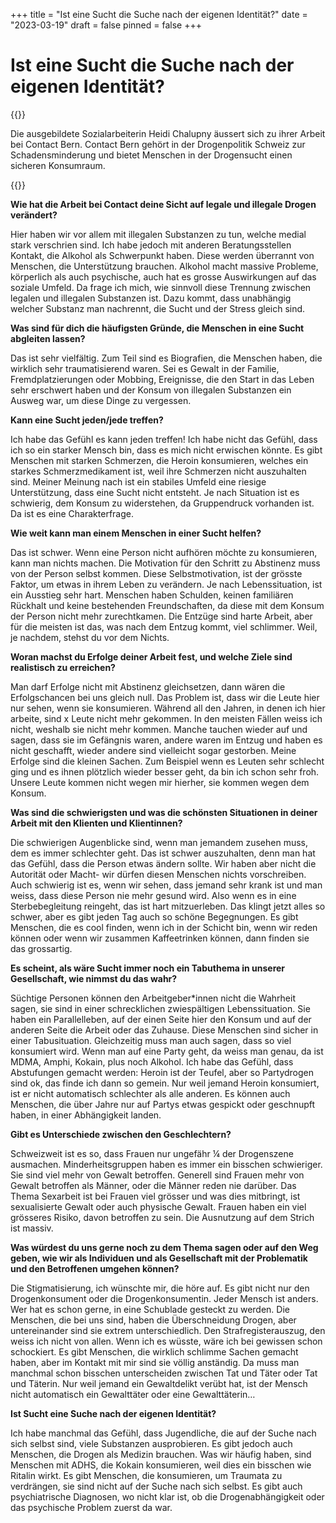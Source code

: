 +++
title = "Ist eine Sucht die Suche nach der eigenen Identität?"
date = "2023-03-19"
draft = false
pinned = false
+++
# Ist eine Sucht die Suche nach der eigenen Identität?



{{<lead>}}

Die ausgebildete Sozialarbeiterin Heidi Chalupny äussert sich zu ihrer Arbeit bei Contact Bern. Contact Bern gehört in der Drogenpolitik Schweiz zur Schadensminderung und bietet Menschen in der Drogensucht einen sicheren Konsumraum.

{{</lead>}}

**Wie hat die Arbeit bei Contact deine Sicht auf legale und illegale Drogen verändert?** 

Hier haben wir vor allem mit illegalen Substanzen zu tun, welche medial stark verschrien sind. Ich habe jedoch mit anderen Beratungsstellen Kontakt, die Alkohol als Schwerpunkt haben. Diese werden überrannt von Menschen, die Unterstützung brauchen. Alkohol macht massive Probleme, körperlich als auch psychische, auch hat es grosse Auswirkungen auf das soziale Umfeld. Da frage ich mich, wie sinnvoll diese Trennung zwischen legalen und illegalen Substanzen ist. Dazu kommt, dass unabhängig welcher Substanz man nachrennt, die Sucht und der Stress gleich sind. 

**Was sind für dich die häufigsten Gründe, die Menschen in eine Sucht abgleiten lassen?**

Das ist sehr vielfältig. Zum Teil sind es Biografien, die Menschen haben, die wirklich sehr traumatisierend waren. Sei es Gewalt in der Familie, Fremdplatzierungen oder Mobbing, Ereignisse, die den Start in das Leben sehr erschwert haben und der Konsum von illegalen Substanzen ein Ausweg war, um diese Dinge zu vergessen. 

**Kann eine Sucht jeden/jede treffen?** 

Ich habe das Gefühl es kann jeden treffen! Ich habe nicht das Gefühl, dass ich so ein starker Mensch bin, dass es mich nicht erwischen könnte. Es gibt Menschen mit starken Schmerzen, die Heroin konsumieren, welches ein starkes Schmerzmedikament ist, weil ihre Schmerzen nicht auszuhalten sind. Meiner Meinung nach ist ein stabiles Umfeld eine riesige Unterstützung, dass eine Sucht nicht entsteht. Je nach Situation ist es schwierig, dem Konsum zu widerstehen, da Gruppendruck vorhanden ist. Da ist es eine Charakterfrage. 

**Wie weit kann man einem Menschen in einer Sucht helfen?** 

Das ist schwer. Wenn eine Person nicht aufhören möchte zu konsumieren, kann man nichts machen. Die Motivation für den Schritt zu Abstinenz muss von der Person selbst kommen. Diese Selbstmotivation, ist der grösste Faktor, um etwas in ihrem Leben zu verändern. Je nach Lebenssituation, ist ein Ausstieg sehr hart. Menschen haben Schulden, keinen familiären Rückhalt und keine bestehenden Freundschaften, da diese mit dem Konsum der Person nicht mehr zurechtkamen. Die Entzüge sind harte Arbeit, aber für die meisten ist das, was nach dem Entzug kommt, viel schlimmer. Weil, je nachdem, stehst du vor dem Nichts.

 **Woran machst du Erfolge deiner Arbeit fest, und welche Ziele sind realistisch zu erreichen?** 

Man darf Erfolge nicht mit Abstinenz gleichsetzen, dann wären die Erfolgschancen bei uns gleich null. Das Problem ist, dass wir die Leute hier nur sehen, wenn sie konsumieren. Während all den Jahren, in denen ich hier arbeite, sind x Leute nicht mehr gekommen. In den meisten Fällen weiss ich nicht, weshalb sie nicht mehr kommen. Manche tauchen wieder auf und sagen, dass sie im Gefängnis waren, andere waren im Entzug und haben es nicht geschafft, wieder andere sind vielleicht sogar gestorben. Meine Erfolge sind die kleinen Sachen. Zum Beispiel wenn es Leuten sehr schlecht ging und es ihnen plötzlich wieder besser geht, da bin ich schon sehr froh. Unsere Leute kommen nicht wegen mir hierher, sie kommen wegen dem Konsum.

**Was sind die schwierigsten und was die schönsten Situationen in deiner Arbeit mit den Klienten und Klientinnen?**

Die schwierigen Augenblicke sind, wenn man jemandem zusehen muss, dem es immer schlechter geht. Das ist schwer auszuhalten, denn man hat das Gefühl, dass die Person etwas ändern sollte. Wir haben aber nicht die Autorität oder Macht- wir dürfen diesen Menschen nichts vorschreiben. Auch schwierig ist es, wenn wir sehen, dass jemand sehr krank ist und man weiss, dass diese Person nie mehr gesund wird. Also wenn es in eine Sterbebegleitung reingeht, das ist hart mitzuerleben. Das klingt jetzt alles so schwer, aber es gibt jeden Tag auch so schöne Begegnungen. Es gibt Menschen, die es cool finden, wenn ich in der Schicht bin, wenn wir reden können oder wenn wir zusammen Kaffeetrinken können, dann finden sie das grossartig. 

**Es scheint, als wäre Sucht immer noch ein Tabuthema in unserer Gesellschaft, wie nimmst du das wahr?** 

Süchtige Personen können den Arbeitgeber*innen nicht die Wahrheit sagen, sie sind in einer schrecklichen zwiespältigen Lebenssituation. Sie haben ein Parallelleben, auf der einen Seite hier den Konsum und auf der anderen Seite die Arbeit oder das Zuhause. Diese Menschen sind sicher in einer Tabusituation. Gleichzeitig muss man auch sagen, dass so viel konsumiert wird. Wenn man auf eine Party geht, da weiss man genau, da ist MDMA, Amphi, Kokain, plus noch Alkohol. Ich habe das Gefühl, dass Abstufungen gemacht werden: Heroin ist der Teufel, aber so Partydrogen sind ok, das finde ich dann so gemein. Nur weil jemand Heroin konsumiert, ist er nicht automatisch schlechter als alle anderen. Es können auch Menschen, die über Jahre nur auf Partys etwas gespickt oder geschnupft haben, in einer Abhängigkeit landen.

**Gibt es Unterschiede zwischen den Geschlechtern?** 

Schweizweit ist es so, dass Frauen nur ungefähr ¼ der Drogenszene ausmachen. Minderheitsgruppen haben es immer ein bisschen schwieriger. Sie sind viel mehr von Gewalt betroffen. Generell sind Frauen mehr von Gewalt betroffen als Männer, oder die Männer reden nie darüber. Das Thema Sexarbeit ist bei Frauen viel grösser und was dies mitbringt, ist sexualisierte Gewalt oder auch physische Gewalt. Frauen haben ein viel grösseres Risiko, davon betroffen zu sein. Die Ausnutzung auf dem Strich ist massiv. 

**Was würdest du uns gerne noch zu dem Thema sagen oder auf den Weg geben, wie wir als Individuen und als Gesellschaft mit der Problematik und den Betroffenen umgehen können?** 

Die Stigmatisierung, ich wünschte mir, die höre auf. Es gibt nicht nur den Drogenkonsument oder die Drogenkonsumentin. Jeder Mensch ist anders. Wer hat es schon gerne, in eine Schublade gesteckt zu werden. Die Menschen, die bei uns sind, haben die Überschneidung Drogen, aber untereinander sind sie extrem unterschiedlich. Den Strafregisterauszug, den weiss ich nicht von allen. Wenn ich es wüsste, wäre ich bei gewissen schon schockiert. Es gibt Menschen, die wirklich schlimme Sachen gemacht haben, aber im Kontakt mit mir sind sie völlig anständig. Da muss man manchmal schon bisschen unterscheiden zwischen Tat und Täter oder Tat und Täterin. Nur weil jemand ein Gewaltdelikt verübt hat, ist der Mensch nicht automatisch ein Gewalttäter oder eine Gewalttäterin… 

**Ist Sucht eine Suche nach der eigenen Identität?** 

Ich habe manchmal das Gefühl, dass Jugendliche, die auf der Suche nach sich selbst sind, viele Substanzen ausprobieren. Es gibt jedoch auch Menschen, die Drogen als Medizin brauchen. Was wir häufig haben, sind Menschen mit ADHS, die Kokain konsumieren, weil dies ein bisschen wie Ritalin wirkt. Es gibt Menschen, die konsumieren, um Traumata zu verdrängen, sie sind nicht auf der Suche nach sich selbst. Es gibt auch psychiatrische Diagnosen, wo nicht klar ist, ob die Drogenabhängigkeit oder das psychische Problem zuerst da war.